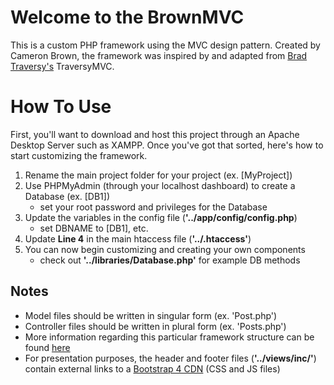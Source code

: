 # Welcome to the BrownMVC
This is a custom PHP framework using the MVC design pattern.
Created by Cameron Brown, the framework was inspired by and adapted from [Brad Traversy's](https://github.com/bradtraversy) TraversyMVC.

# How To Use

First, you'll want to download and host this project through an Apache Desktop Server such as XAMPP. Once you've got that sorted, here's how to start customizing the framework.

1. Rename the main project folder for your project (ex. [MyProject])
2. Use PHPMyAdmin (through your localhost dashboard) to create a Database (ex. [DB1])
	- set your root password and privileges for the Database
3. Update the variables in the config file (**'../app/config/config.php**)
	- set DBNAME to [DB1], etc.
4. Update **Line 4** in the main htaccess file (**'../.htaccess'**)
5. You can now begin customizing and creating your own components
	- check out **'../libraries/Database.php'** for example DB methods

## Notes

- Model files should be written in singular form (ex. 'Post.php')
- Controller files should be written in plural form (ex. 'Posts.php')
- More information regarding this particular framework structure can be found [here](https://www.udemy.com/object-oriented-php-mvc/)
- For presentation purposes, the header and footer files (**'../views/inc/'**) contain external links to a [Bootstrap 4 CDN](https://www.bootstrapcdn.com/) (CSS and JS files)

